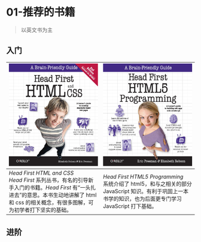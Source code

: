 # 01-推荐的书籍

> 以英文书为主

## 入门

| ![Head First HTML and CSS](../_images/00/Head_First_HTML_and_CSS.jpg ':size=50%') | ![Head First HTML and CSS](../_images/00/Head_First_HTML5_Programming.jpg ':size=50%') |
| --- | --- |
| *Head First HTML and CSS*<br>*Head First* 系列丛书，有名的引导新手入门的书籍。*Head First* 有“一头扎进去”的意思。本书生动地讲解了 html 和 css 的相关概念，有很多图解，可为初学者打下坚实的基础。 | *Head First HTML5 Programming*<br>系统介绍了 html5，和与之相关的部分 JavaScript 知识。有利于巩固上一本书学的知识，也为后面更专门学习 JavaScript 打下基础。 |

## 进阶



<style>
    /* 确保表格两列等宽 */
    th {
        width: 50%
    }
</style>